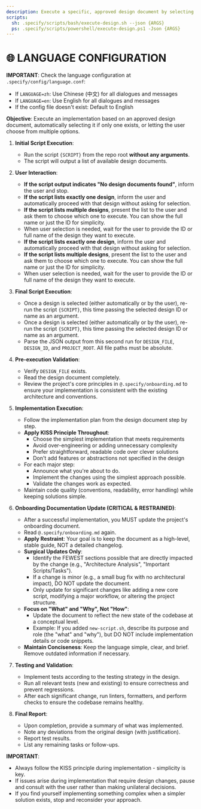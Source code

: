 ```yaml
---
description: Execute a specific, approved design document by selecting from available designs.
scripts:
  sh: .specify/scripts/bash/execute-design.sh --json {ARGS}
  ps: .specify/scripts/powershell/execute-design.ps1 -Json {ARGS}
---
```


# 🌐 LANGUAGE CONFIGURATION

**IMPORTANT**: Check the language configuration at `.specify/config/language.conf`:
- If `LANGUAGE=zh`: Use Chinese (中文) for all dialogues and messages
- If `LANGUAGE=en`: Use English for all dialogues and messages
- If the config file doesn't exist: Default to English

**Objective**: Execute an implementation based on an approved design document, automatically selecting it if only one exists, or letting the user choose from multiple options.

1.  **Initial Script Execution**:
    - Run the script `{SCRIPT}` from the repo root **without any arguments**.
    - The script will output a list of available design documents.

2.  **User Interaction**:
    - **If the script output indicates "No design documents found"**, inform the user and stop.
    - **If the script lists exactly one design**, inform the user and automatically proceed with that design without asking for selection.
    - **If the script lists multiple designs**, present the list to the user and ask them to choose which one to execute. You can show the full name or just the ID for simplicity.
    - When user selection is needed, wait for the user to provide the ID or full name of the design they want to execute.
    - **If the script lists exactly one design**, inform the user and automatically proceed with that design without asking for selection.
    - **If the script lists multiple designs**, present the list to the user and ask them to choose which one to execute. You can show the full name or just the ID for simplicity.
    - When user selection is needed, wait for the user to provide the ID or full name of the design they want to execute.

3.  **Final Script Execution**:
    - Once a design is selected (either automatically or by the user), re-run the script `{SCRIPT}`, this time passing the selected design ID or name as an argument.
    - Once a design is selected (either automatically or by the user), re-run the script `{SCRIPT}`, this time passing the selected design ID or name as an argument.
    - Parse the JSON output from this second run for `DESIGN_FILE`, `DESIGN_ID`, and `PROJECT_ROOT`. All file paths must be absolute.

4.  **Pre-execution Validation**:
    - Verify `DESIGN_FILE` exists.
    - Read the design document completely.
    - Review the project's core principles in `@.specify/onboarding.md` to ensure your implementation is consistent with the existing architecture and conventions.

5.  **Implementation Execution**:
    - Follow the implementation plan from the design document step by step.
    - **Apply KISS Principle Throughout**:
        - Choose the simplest implementation that meets requirements
        - Avoid over-engineering or adding unnecessary complexity
        - Prefer straightforward, readable code over clever solutions
        - Don't add features or abstractions not specified in the design
    - For each major step:
        - Announce what you're about to do.
        - Implement the changes using the simplest approach possible.
        - Validate the changes work as expected.
    - Maintain code quality (conventions, readability, error handling) while keeping solutions simple.

6.  **Onboarding Documentation Update (CRITICAL & RESTRAINED)**:
    - After a successful implementation, you MUST update the project's onboarding document.
    - Read `@.specify/onboarding.md` again.
    - **Apply Restraint**: Your goal is to keep the document as a high-level, stable guide, NOT a detailed changelog.
    - **Surgical Updates Only**:
        - Identify the FEWEST sections possible that are directly impacted by the change (e.g., "Architecture Analysis", "Important Scripts/Tasks").
        - If a change is minor (e.g., a small bug fix with no architectural impact), DO NOT update the document.
        - Only update for significant changes like adding a new core script, modifying a major workflow, or altering the project structure.
    - **Focus on "What" and "Why", Not "How"**:
        - Update the document to reflect the new state of the codebase at a conceptual level.
        - Example: If you added `new-script.sh`, describe its purpose and role (the "what" and "why"), but DO NOT include implementation details or code snippets.
    - **Maintain Conciseness**: Keep the language simple, clear, and brief. Remove outdated information if necessary.

7.  **Testing and Validation**:
    - Implement tests according to the testing strategy in the design.
    - Run all relevant tests (new and existing) to ensure correctness and prevent regressions.
    - After each significant change, run linters, formatters, and perform checks to ensure the codebase remains healthy.

8.  **Final Report**:
    - Upon completion, provide a summary of what was implemented.
    - Note any deviations from the original design (with justification).
    - Report test results.
    - List any remaining tasks or follow-ups.

**IMPORTANT**: 
- Always follow the KISS principle during implementation - simplicity is key.
- If issues arise during implementation that require design changes, pause and consult with the user rather than making unilateral decisions.
- If you find yourself implementing something complex when a simpler solution exists, stop and reconsider your approach.
